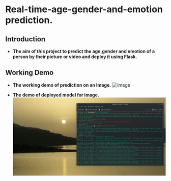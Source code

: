 # **Real-time-age-gender-and-emotion prediction.**

## **Introduction**
- **The aim of this project to predict the age,gender and emotion of a person by their picture or video and deploy it using Flask.**

## Working Demo
- **The working demo of prediction on an Image.**
![image](https://user-images.githubusercontent.com/54211313/125079482-4da73800-e0e1-11eb-867c-59e5a923fb5f.png)

- **The demo of deployed model for image.**
![DEmo_Flask](https://github.com/Anshal55/Real-time-age-gender-and-emotion/blob/main/Demo/img_pred_flask.gif)
